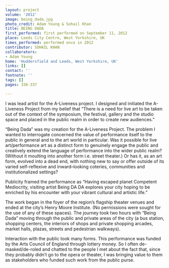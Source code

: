 ```yaml
---
layout: project
volume: '2012'
image: being_dada.jpg
photo_credit: Adam Young & Sohail Khan
title: BEING DADA
first_performed: first performed on September 11, 2012
place: Leeds City Centre, West Yorkshire, UK
times_performed: performed once in 2012
contributor: SOHAIL KHAN
collaborators:
- Adam Young
home: 'Huddersfield and Leeds, West Yorkshire, UK'
links: []
contact: ''
footnote: ''
tags: []
pages: 336-337

---
```


I was lead artist for the A-Liveness project. I designed and initiated the A-Liveness Project from my belief that “There is a need for live art to be taken out of the context of the symposium, the festival, gallery and the studio space and placed in the public realm in order to create new audiences.”

“Being Dada” was my creation for the A-Liveness Project. The problem I wanted to interrogate concerned the value of performance itself to the public in general and to the art world in particular. Was it possible for live art/performance art as a distinct form to genuinely engage the public and creatively extend the language of performance into the wider public realm? (Without it moulting into another form i.e. street theater.) Or has it, as an art form, evolved into a dead end, with nothing new to say or offer outside of its varied self-reflexive and inward–looking coteries, communities and institutionalized settings?

Publicity framed the performance as “Having escaped planet Competent Mediocrity, visiting artist Being DA DA explores your city hoping to be enriched by his encounter with your vibrant cultural and artistic life.”

The work began in the foyer of the region’s flagship theater venues and ended at the city’s Henry Moore Institute. (No permissions were sought for the use of any of these spaces). The journey took two hours with “Being Dada” moving through the public and private areas of the city (a bus station, shopping centers, the interiors of shops and private shopping arcades, market halls, plazas, streets and pedestrian walkways).

Interaction with the public took many forms. This performance was funded by the Arts Council of England through lottery money. So I often de-masked/de-roled and chatted to the people I met about the fact that, since they probably didn’t go to the opera or theater, I was bringing value to them as stakeholders who funded such work from the public purse.

